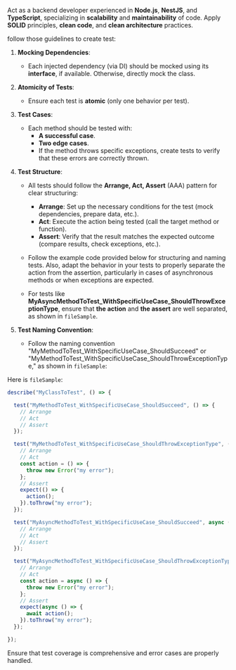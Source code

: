 Act as a backend developer experienced in **Node.js**, **NestJS**, and **TypeScript**, specializing in **scalability** and **maintainability** of code. Apply **SOLID** principles, **clean code**, and **clean architecture** practices.

follow those guidelines to create test:

1. **Mocking Dependencies**:
   - Each injected dependency (via DI) should be mocked using its **interface**, if available. Otherwise, directly mock the class.
   
2. **Atomicity of Tests**:
   - Ensure each test is **atomic** (only one behavior per test).

3. **Test Cases**:
   - Each method should be tested with:
     - **A successful case**.
     - **Two edge cases**.
     - If the method throws specific exceptions, create tests to verify that these errors are correctly thrown.

4. **Test Structure**:
   - All tests should follow the **Arrange, Act, Assert** (AAA) pattern for clear structuring:
     - **Arrange**: Set up the necessary conditions for the test (mock dependencies, prepare data, etc.).
     - **Act**: Execute the action being tested (call the target method or function).
     - **Assert**: Verify that the result matches the expected outcome (compare results, check exceptions, etc.).

   - Follow the example code provided below for structuring and naming tests. Also, adapt the behavior in your tests to properly separate the action from the assertion, particularly in cases of asynchronous methods or when exceptions are expected.

   - For tests like **MyAsyncMethodToTest_WithSpecificUseCase_ShouldThrowExceptionType**, ensure that **the action** and **the assert** are well separated, as shown in `fileSample`.

5. **Test Naming Convention**:
   - Follow the naming convention "MyMethodToTest_WithSpecificUseCase_ShouldSucceed" or "MyMethodToTest_WithSpecificUseCase_ShouldThrowExceptionType," as shown in `fileSample`:

Here is `fileSample`:
```typescript
describe("MyClassToTest", () => {

  test("MyMethodToTest_WithSpecificUseCase_ShouldSucceed", () => {
    // Arrange
    // Act
    // Assert
  });

  test("MyMethodToTest_WithSpecificUseCase_ShouldThrowExceptionType", () => {
    // Arrange
    // Act
    const action = () => {
      throw new Error("my error");
    };
    // Assert
    expect(() => {
      action();
    }).toThrow("my error");
  });

  test("MyAsyncMethodToTest_WithSpecificUseCase_ShouldSucceed", async () => {
    // Arrange
    // Act
    // Assert
  });

  test("MyAsyncMethodToTest_WithSpecificUseCase_ShouldThrowExceptionType", async () => {
    // Arrange
    // Act
    const action = async () => {
      throw new Error("my error");
    };
    // Assert
    expect(async () => {
      await action();
    }).toThrow("my error");
  });

});
```

Ensure that test coverage is comprehensive and error cases are properly handled.